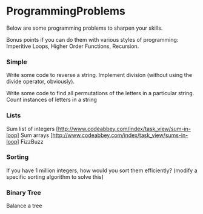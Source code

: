 # ProgrammingProblems

Below are some programming problems to sharpen your skills.

Bonus points if you can do them with various styles of programming: Imperitive Loops, Higher Order Functions, Recursion.

### Simple

Write some code to reverse a string.
Implement division (without using the divide operator, obviously).

Write some code to find all permutations of the letters in a particular string.
Count instances of letters in a string


### Lists

Sum list of integers [http://www.codeabbey.com/index/task_view/sum-in-loop]
Sum arrays [http://www.codeabbey.com/index/task_view/sums-in-loop]
FizzBuzz

### Sorting

If you have 1 million integers, how would you sort them efficiently? (modify a specific sorting algorithm to solve this)


### Binary Tree

Balance a tree




